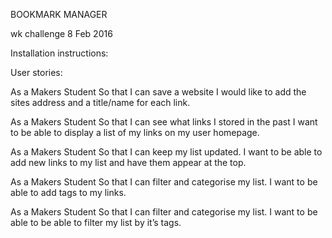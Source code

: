 BOOKMARK MANAGER

wk challenge 8 Feb 2016

Installation instructions:


User stories:

As a Makers Student
So that I can save a website
I would like to add the sites address and a title/name for each link.

As a Makers Student
So that I can see what links I stored in the past
I want to be able to display a list of my links on my user homepage.

As a Makers Student
So that I can keep my list updated.
I want to be able to add new links to my list and have them appear at the top.

As a Makers Student
So that I can filter and categorise my list.
I want to be able to add tags to my links.

As a Makers Student
So that I can filter and categorise my list.
I want to be able to be able to filter my list by it’s tags.

